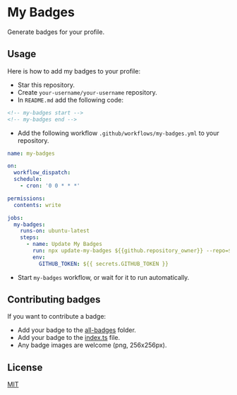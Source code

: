 # My Badges

Generate badges for your profile.

## Usage

Here is how to add my badges to your profile:
- Star this repository.
- Create `your-username/your-username` repository.
- In `README.md` add the following code:
```html
<!-- my-badges start -->
<!-- my-badges end -->
```
- Add the following workflow `.github/workflows/my-badges.yml` to your repository.
```yaml
name: my-badges

on:
  workflow_dispatch:
  schedule:
    - cron: '0 0 * * *'

permissions:
  contents: write

jobs:
  my-badges:
    runs-on: ubuntu-latest
    steps:
      - name: Update My Badges
        run: npx update-my-badges ${{github.repository_owner}} --repo=${{ github.repository }}
        env:
          GITHUB_TOKEN: ${{ secrets.GITHUB_TOKEN }}
```
- Start `my-badges` workflow, or wait for it to run automatically.

## Contributing badges

If you want to contribute a badge:
- Add your badge to the [all-badges](./src/all-badges) folder.
- Add your badge to the [index.ts](./src/all-badges/index.ts) file.
- Any badge images are welcome (png, 256x256px).

## License

[MIT](LICENSE)
